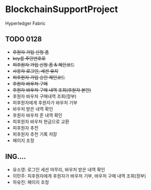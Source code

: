# BlockchainSupportProject
Hyperledger Fabric

## TODO 0128
- ~~후원자 가입 신청 폼~~
- ~~key를 주민번호로~~
- ~~피후원자 가입 신청 폼 & 체인코드~~
- ~~사용자 로그인, 세션 유지~~
- ~~피후원자 가입 승인 체인코드~~
- ~~후원자 바우처 구매~~
- ~~후원자 바우처 구매 내역 조회(후원자 본인)~~
- 후원자 바우처 구매내역 조회(정부)
- 피후원자에게 후원자가 바우처 기부
- 바우처 받은 내역 확인
- 후원자 바우처 준 내역 확인
- 피후원자 바우처 현금으로 교환
- 피후원자 추천
- 피후원자 추천 기록 저장
- 페이지 조정

## ING....
-	유소영: 로그인 세션 마무리, 바우처 받은 내역 확인
-	이민주: 피후원자에게 후원자가 바우처 기부, 바우처 구매 내역 조회(정부)
-	하유진: 페이지 조정

